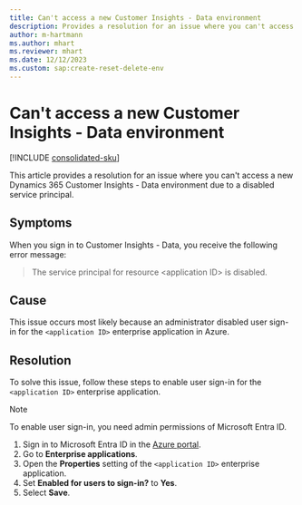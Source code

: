 ```yaml
---
title: Can't access a new Customer Insights - Data environment
description: Provides a resolution for an issue where you can't access a new Dynamics 365 Customer Insights - Data environment because the user sign-in is disabled.
author: m-hartmann
ms.author: mhart
ms.reviewer: mhart
ms.date: 12/12/2023
ms.custom: sap:create-reset-delete-env
---
```

# Can't access a new Customer Insights - Data environment

[!INCLUDE [consolidated-sku](../../includes/consolidated-sku.md)]

This article provides a resolution for an issue where you can't access a new Dynamics 365 Customer Insights - Data environment due to a disabled service principal.

## Symptoms

When you sign in to Customer Insights - Data, you receive the following error message:

> The service principal for resource \<application ID> is disabled.

## Cause

This issue occurs most likely because an administrator disabled user sign-in for the `<application ID>` enterprise application in Azure.

## Resolution

To solve this issue, follow these steps to enable user sign-in for the `<application ID>` enterprise application.

> [!NOTE]
> To enable user sign-in, you need admin permissions of Microsoft Entra ID.

1. Sign in to Microsoft Entra ID in the [Azure portal](https://portal.azure.com/).
1. Go to **Enterprise applications**.
1. Open the **Properties** setting of the `<application ID>` enterprise application.
1. Set **Enabled for users to sign-in?** to **Yes**.
1. Select **Save**.

